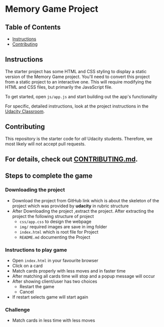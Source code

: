 # Memory Game Project

## Table of Contents

* [Instructions](#instructions)
* [Contributing](#contributing)

## Instructions

The starter project has some HTML and CSS styling to display a static version of the Memory Game project. You'll need to convert this project from a static project to an interactive one. This will require modifying the HTML and CSS files, but primarily the JavaScript file.

To get started, open `js/app.js` and start building out the app's functionality

For specific, detailed instructions, look at the project instructions in the [Udacity Classroom](https://classroom.udacity.com/me).

## Contributing

This repository is the starter code for _all_ Udacity students. Therefore, we most likely will not accept pull requests.

For details, check out [CONTRIBUTING.md](CONTRIBUTING.md).
-----------------
## Steps to complete the game

### Downloading  the project
 - Download the project from GitHub link which is about the skeleton of the project which was provided by **udacity** in rubric structure   
 - After Downloading the project ,extract the project. After extracting the project the following structure of project
      * `css/app.css`  to design the webpage
      *  `img/` required images are save in img folder
      *  `index.html` which is root file for Project
      *  `README.md`  documenting the Project
### Instructions to play game
 - Open `index.html` in your favourite browser
 - Click on a card
 - Match cards properly with less moves and in faster time
 - After matching all cards time will stop and a popup message will occur
 - After showing client/user has two choices
    - Restart the game
    - Cancel
 - If restart selects game will start again
### Challenge
 - Match cards in less time with less moves
